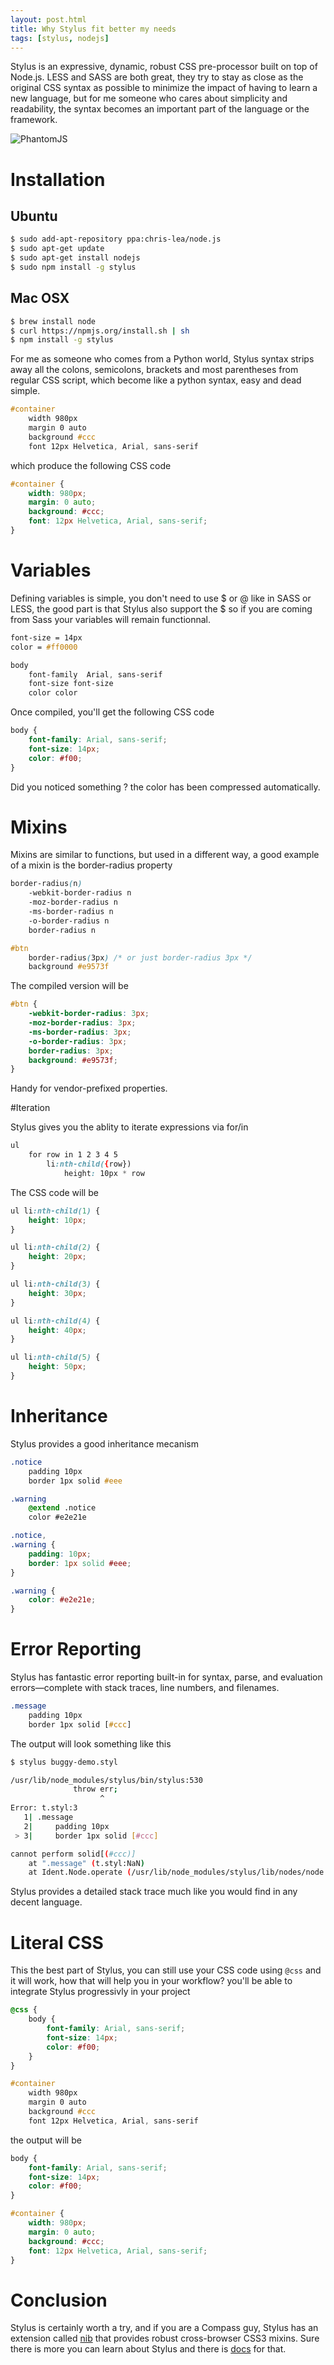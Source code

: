 ```yaml
---
layout: post.html
title: Why Stylus fit better my needs
tags: [stylus, nodejs]
---
```

Stylus is an expressive, dynamic, robust CSS pre-processor built on top of Node.js. LESS and SASS are both great, they try to stay as close as the original CSS syntax as possible to minimize the impact of having to learn a new language, but for me someone who cares about simplicity and readability, the syntax becomes an important part of the language or the framework.

![PhantomJS](/assets/posts/stylus.png)

# Installation

## Ubuntu
```sh
$ sudo add-apt-repository ppa:chris-lea/node.js
$ sudo apt-get update
$ sudo apt-get install nodejs
$ sudo npm install -g stylus
```

## Mac OSX

```sh
$ brew install node
$ curl https://npmjs.org/install.sh | sh
$ npm install -g stylus
```

For me as someone who comes from a Python world, Stylus syntax strips away all the colons, semicolons, brackets and most parentheses from regular CSS script, which become like a python syntax, easy and dead simple.

```css
#container
    width 980px
    margin 0 auto
    background #ccc
    font 12px Helvetica, Arial, sans-serif
```

which produce the following CSS code

```css
#container {
    width: 980px;
    margin: 0 auto;
    background: #ccc;
    font: 12px Helvetica, Arial, sans-serif;
}
```

# Variables

Defining variables is simple, you don't need to use $ or @ like in SASS or LESS, the good part is that Stylus also support the $ so if you are coming from Sass your variables will remain functionnal.

```css
font-size = 14px
color = #ff0000

body
    font-family  Arial, sans-serif
    font-size font-size
    color color
```

Once compiled, you'll get the following CSS code

```css
body {
    font-family: Arial, sans-serif;
    font-size: 14px;
    color: #f00;
}
```
Did you noticed something ? the color has been compressed automatically.

# Mixins

Mixins are similar to functions, but used in a different way, a good example of a mixin is the border-radius property

```css
border-radius(n)
    -webkit-border-radius n
    -moz-border-radius n
    -ms-border-radius n
    -o-border-radius n
    border-radius n

#btn
    border-radius(3px) /* or just border-radius 3px */
    background #e9573f
```

The compiled version will be

```css
#btn {
    -webkit-border-radius: 3px;
    -moz-border-radius: 3px;
    -ms-border-radius: 3px;
    -o-border-radius: 3px;
    border-radius: 3px;
    background: #e9573f;
}
```
Handy for vendor-prefixed properties.

#Iteration

Stylus gives you the ablity to iterate expressions via for/in

```css
ul
    for row in 1 2 3 4 5
        li:nth-child({row})
            height: 10px * row
```

The CSS code will be

```css
ul li:nth-child(1) {
    height: 10px;
}

ul li:nth-child(2) {
    height: 20px;
}

ul li:nth-child(3) {
    height: 30px;
}

ul li:nth-child(4) {
    height: 40px;
}

ul li:nth-child(5) {
    height: 50px;
}
```

# Inheritance

Stylus provides a good inheritance mecanism

```css
.notice
    padding 10px
    border 1px solid #eee

.warning
    @extend .notice
    color #e2e21e
```

```css
.notice,
.warning {
    padding: 10px;
    border: 1px solid #eee;
}

.warning {
    color: #e2e21e;
}
```

# Error Reporting

Stylus has fantastic error reporting built-in for syntax, parse, and evaluation errors—complete with stack traces, line numbers, and filenames.

```css
.message
    padding 10px
    border 1px solid [#ccc]
```

The output will look something like this

```sh
$ stylus buggy-demo.styl

/usr/lib/node_modules/stylus/bin/stylus:530
              throw err;
                    ^
Error: t.styl:3
   1| .message
   2|     padding 10px
 > 3|     border 1px solid [#ccc]

cannot perform solid[(#ccc)]
    at ".message" (t.styl:NaN)
    at Ident.Node.operate (/usr/lib/node_modules/stylus/lib/nodes/node.js:189:13)
```

Stylus provides a detailed stack trace much like you would find in any decent language.

# Literal CSS

This the best part of Stylus, you can still use your CSS code using ```@css``` and it will work, how that will help you in your workflow? you'll be able to integrate Stylus progressivly in your project

```css
@css {
    body {
        font-family: Arial, sans-serif;
        font-size: 14px;
        color: #f00;
    }
}

#container
    width 980px
    margin 0 auto
    background #ccc
    font 12px Helvetica, Arial, sans-serif
```

the output will be

```css
body {
    font-family: Arial, sans-serif;
    font-size: 14px;
    color: #f00;
}

#container {
    width: 980px;
    margin: 0 auto;
    background: #ccc;
    font: 12px Helvetica, Arial, sans-serif;
}
```

# Conclusion

Stylus is certainly worth a try, and if you are a Compass guy, Stylus has an extension called [nib][0] that provides robust cross-browser CSS3 mixins. Sure there is more you can learn about Stylus and there is [docs][1] for that.

[0]: https://github.com/visionmedia/nib
[1]: http://learnboost.github.io/stylus/